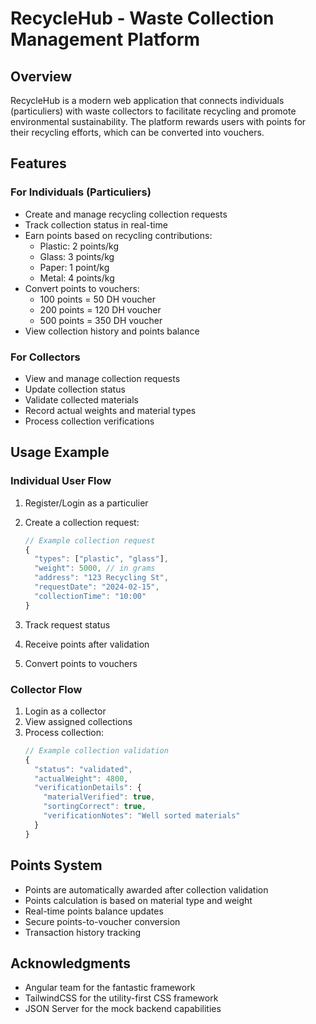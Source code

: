 # RecycleHub - Waste Collection Management Platform

## Overview
RecycleHub is a modern web application that connects individuals (particuliers) with waste collectors to facilitate recycling and promote environmental sustainability. The platform rewards users with points for their recycling efforts, which can be converted into vouchers.

## Features

### For Individuals (Particuliers)
- Create and manage recycling collection requests
- Track collection status in real-time
- Earn points based on recycling contributions:
  - Plastic: 2 points/kg
  - Glass: 3 points/kg
  - Paper: 1 point/kg
  - Metal: 4 points/kg
- Convert points to vouchers:
  - 100 points = 50 DH voucher
  - 200 points = 120 DH voucher
  - 500 points = 350 DH voucher
- View collection history and points balance

### For Collectors
- View and manage collection requests
- Update collection status
- Validate collected materials
- Record actual weights and material types
- Process collection verifications



## Usage Example

### Individual User Flow
1. Register/Login as a particulier
2. Create a collection request:
   ```typescript
   // Example collection request
   {
     "types": ["plastic", "glass"],
     "weight": 5000, // in grams
     "address": "123 Recycling St",
     "requestDate": "2024-02-15",
     "collectionTime": "10:00"
   }
   ```

3. Track request status
4. Receive points after validation
5. Convert points to vouchers

### Collector Flow
1. Login as a collector
2. View assigned collections
3. Process collection:
   ```typescript
   // Example collection validation
   {
     "status": "validated",
     "actualWeight": 4800,
     "verificationDetails": {
       "materialVerified": true,
       "sortingCorrect": true,
       "verificationNotes": "Well sorted materials"
     }
   }
   ```


## Points System
- Points are automatically awarded after collection validation
- Points calculation is based on material type and weight
- Real-time points balance updates
- Secure points-to-voucher conversion
- Transaction history tracking



## Acknowledgments
- Angular team for the fantastic framework
- TailwindCSS for the utility-first CSS framework
- JSON Server for the mock backend capabilities

